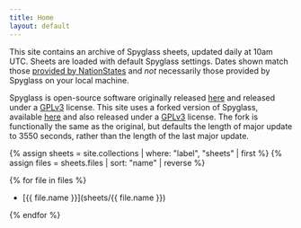 ```yaml
---
title: Home
layout: default
---
```


This site contains an archive of Spyglass sheets, updated daily at 10am UTC. Sheets are loaded with default Spyglass settings. Dates shown match those [provided by NationStates](https://www.nationstates.net/page=archive/folder=regions) and *not* necessarily those provided by Spyglass on your local machine.

Spyglass is open-source software originally released [here](https://github.com/Derpseh/Spyglass) and released under a [GPLv3](https://github.com/Derpseh/Spyglass/blob/master/LICENSE) license. This site uses a forked version of Spyglass, available [here](https://github.com/esfalsa/spyglass-archive/blob/main/Spyglass-cli.py) and also released under a [GPLv3](https://github.com/esfalsa/spyglass-archive/blob/main/LICENSE) license. The fork is functionally the same as the original, but defaults the length of major update to 3550 seconds, rather than the length of the last major update.

{% assign sheets = site.collections | where: "label", "sheets" | first %}
{% assign files = sheets.files | sort: "name" | reverse %}

{% for file in files %}

- [{{ file.name }}](sheets/{{ file.name }})

{% endfor %}
